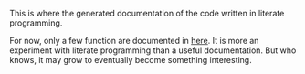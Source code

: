 This is where the generated documentation of the code written in literate programming.

For now, only a few function are documented in [here](./lib). It is more an experiment with literate programming than a useful documentation. But who knows, it may grow to eventually become something interesting.